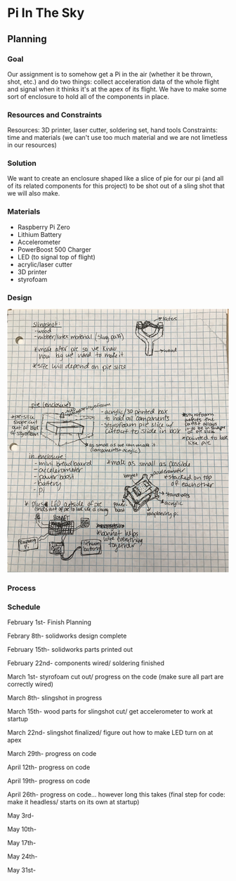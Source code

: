 # Pi In The Sky

## Planning

### Goal
Our assignment is to somehow get a Pi in the air (whether it be thrown, shot, etc.) and do two things: collect acceleration data of the whole flight and signal when it thinks it's at the apex of its flight. We have to make some sort of enclosure to hold all of the components in place. 

### Resources and Constraints
Resources: 3D printer, laser cutter, soldering set, hand tools
Constraints: time and materials (we can't use too much material and we are not limetless in our resources)

### Solution
We want to create an enclosure shaped like a slice of pie for our pi (and all of its related components for this project) to be shot out of a sling shot that we will also make. 

### Materials
- Raspberry Pi Zero
- Lithium Battery
- Accelerometer
- PowerBoost 500 Charger
- LED (to signal top of flight)
- acrylic/laser cutter
- 3D printer
- styrofoam

### Design
![PiInTheSkyPlanning](https://github.com/jdreese79/PiInTheSky/blob/master/IMG_8211.jpg)


### Process



### Schedule

February 1st- Finish Planning

Febrary 8th- solidworks design complete

February 15th- solidworks parts printed out

February 22nd- components wired/ soldering finished

March 1st- styrofoam cut out/ progress on the code (make sure all part are correctly wired)

March 8th- slingshot in progress

March 15th- wood parts for slingshot cut/ get accelerometer to work at startup

March 22nd- slingshot finalized/ figure out how to make LED turn on at apex

March 29th- progress on code

April 12th- progress on code

April 19th- progress on code

April 26th- progress on code... however long this takes (final step for code: make it headless/ starts on its own at startup)

May 3rd-

May 10th-

May 17th-

May 24th-

May 31st- 


